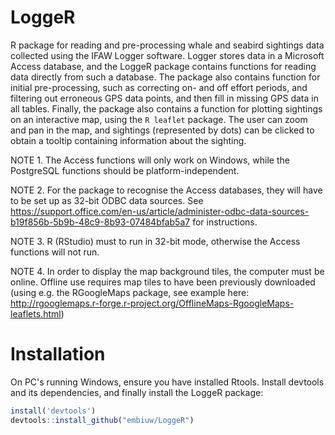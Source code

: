 # LoggeR
R package for reading and pre-processing whale and seabird sightings data collected using the IFAW Logger software.
Logger stores data in a Microsoft Access database, and the LoggeR package contains functions for reading data directly from such a database.
The package also contains function for initial pre-processing, such as correcting on- and off effort periods, and filtering out erroneous GPS data points, and then fill in missing GPS data in all tables.
Finally, the package also contains a function for plotting sightings on an interactive map, using the `R leaflet` package. 
The user can zoom and pan in the map, and sightings (represented by dots) can be clicked to obtain a tooltip containing information about the sighting.

NOTE 1. The Access functions will only work on Windows, while the PostgreSQL functions should be platform-independent.

NOTE 2. For the package to recognise the Access databases, they will have to be set up as 32-bit ODBC data sources. See https://support.office.com/en-us/article/administer-odbc-data-sources-b19f856b-5b9b-48c9-8b93-07484bfab5a7 for instructions.

NOTE 3. R (RStudio) must to run in 32-bit mode, otherwise the Access functions will not run.

NOTE 4. In order to display the map background tiles, the computer must be online. Offline use requires map tiles to have been previously downloaded (using e.g. the RGoogleMaps package, see example here: http://rgooglemaps.r-forge.r-project.org/OfflineMaps-RgoogleMaps-leaflets.html)


# Installation
On PC's running Windows, ensure you have installed Rtools. Install devtools and its dependencies, and finally install the LoggeR package:

```R
install('devtools')
devtools::install_github("embiuw/LoggeR")
```
